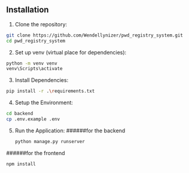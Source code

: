 ## Installation

1. Clone the repository:
```bash
git clone https://github.com/Wendellynizer/pwd_registry_system.git
cd pwd_registry_system
```

2. Set up venv (virtual place for dependencies):
```bash
python -m venv venv
venv\Scripts\activate
```

3. Install Dependencies:
```bash
pip install -r .\requirements.txt
```

4. Setup the Environment:
```bash
cd backend
cp .env.example .env
```

5. Run the Application:
######for the backend
	```bash
	python manage.py runserver
	```
 
######for the frontend
```bash
npm install
```
